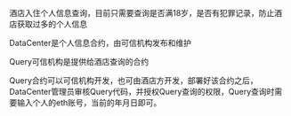酒店入住个人信息查询，目前只需要查询是否满18岁，是否有犯罪记录，防止酒店获取过多的个人信息

DataCenter是个人信息合约，由可信机构发布和维护

Query可信机构是提供给酒店查询的合约

Query合约可以可信机构开发，也可由酒店方开发，部署好该合约之后，DataCenter管理员审核Query代码，并授权Query查询的权限，Query查询时需要输入个人的eth账号，当前的年月日即可。





